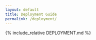 ```yaml
---
layout: default
title: Deployment Guide
permalink: /deployment/
---
```


{% include_relative DEPLOYMENT.md %}